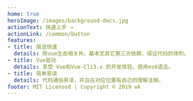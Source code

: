 ```yaml
---
home: true
heroImage: /images/background-docs.jpg
actionText: 快速上手 →
actionLink: /common/button
features:
- title: 简洁快速
  details: 除vue生态相关外，基本无其它第三方依赖，保证代码的体积。
- title: Vue驱动
  details: 享受 Vue和Vue-Cli3.x 的开发体验，使用es6语法。
- title: 简单易读
  details: 代码通俗易读，并且在对应位置有自己的理解注释。
footer: MIT Licensed | Copyright © 2019 wk
---
```

